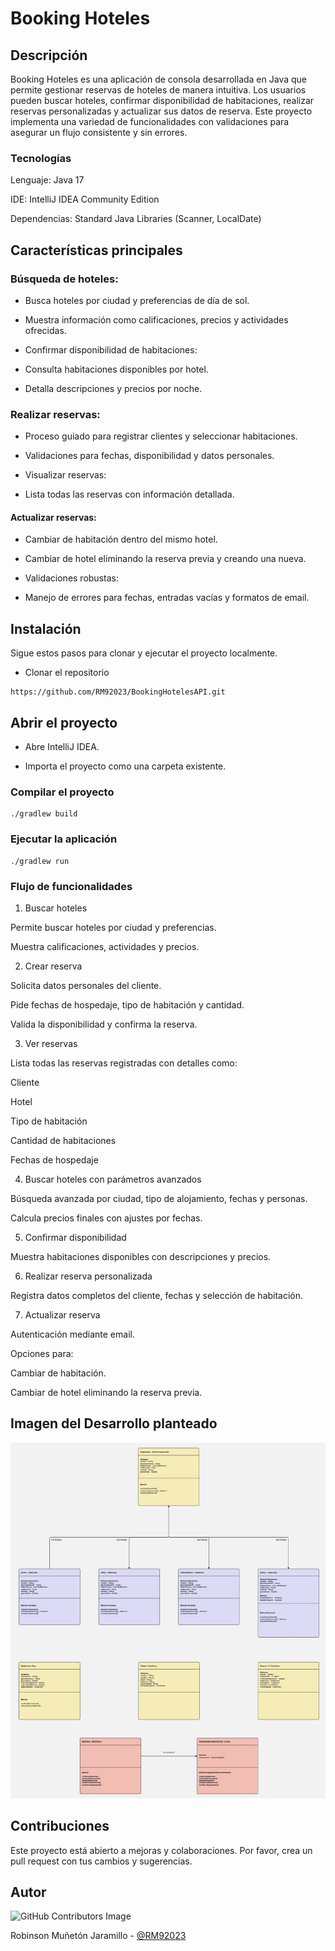 # Booking Hoteles

## Descripción

Booking Hoteles es una aplicación de consola desarrollada en Java que permite gestionar reservas de hoteles de manera intuitiva. Los usuarios pueden buscar hoteles, confirmar disponibilidad de habitaciones, realizar reservas personalizadas y actualizar sus datos de reserva. Este proyecto implementa una variedad de funcionalidades con validaciones para asegurar un flujo consistente y sin errores.

### Tecnologías

Lenguaje: Java 17

IDE: IntelliJ IDEA Community Edition

Dependencias: Standard Java Libraries (Scanner, LocalDate)

## Características principales

### Búsqueda de hoteles:

* Busca hoteles por ciudad y preferencias de día de sol.

* Muestra información como calificaciones, precios y actividades ofrecidas.

* Confirmar disponibilidad de habitaciones:

* Consulta habitaciones disponibles por hotel.

* Detalla descripciones y precios por noche.

### Realizar reservas:

* Proceso guiado para registrar clientes y seleccionar habitaciones.

* Validaciones para fechas, disponibilidad y datos personales.

* Visualizar reservas:

* Lista todas las reservas con información detallada.

#### Actualizar reservas:

* Cambiar de habitación dentro del mismo hotel.

* Cambiar de hotel eliminando la reserva previa y creando una nueva.

* Validaciones robustas:

* Manejo de errores para fechas, entradas vacías y formatos de email.

## Instalación

Sigue estos pasos para clonar y ejecutar el proyecto localmente.

* Clonar el repositorio

```
https://github.com/RM92023/BookingHotelesAPI.git
```

## Abrir el proyecto

* Abre IntelliJ IDEA.

* Importa el proyecto como una carpeta existente.

### Compilar el proyecto

    ./gradlew build

### Ejecutar la aplicación

    ./gradlew run

### Flujo de funcionalidades

1. Buscar hoteles

Permite buscar hoteles por ciudad y preferencias.

Muestra calificaciones, actividades y precios.

2. Crear reserva

Solicita datos personales del cliente.

Pide fechas de hospedaje, tipo de habitación y cantidad.

Valida la disponibilidad y confirma la reserva.

3. Ver reservas

Lista todas las reservas registradas con detalles como:

Cliente

Hotel

Tipo de habitación

Cantidad de habitaciones

Fechas de hospedaje

4. Buscar hoteles con parámetros avanzados

Búsqueda avanzada por ciudad, tipo de alojamiento, fechas y personas.

Calcula precios finales con ajustes por fechas.

5. Confirmar disponibilidad

Muestra habitaciones disponibles con descripciones y precios.

6. Realizar reserva personalizada

Registra datos completos del cliente, fechas y selección de habitación.

7. Actualizar reserva

Autenticación mediante email.

Opciones para:

Cambiar de habitación.

Cambiar de hotel eliminando la reserva previa.

## Imagen del Desarrollo planteado
![alt text](ModeloDiagrama.jpg)

## Contribuciones

Este proyecto está abierto a mejoras y colaboraciones. Por favor, crea un pull request con tus cambios y sugerencias.

## Autor
![GitHub Contributors Image](https://contrib.rocks/image?repo=RM92023/BookingHotelesAPI)

Robinson Muñetón Jaramillo - <a href="https://github.com/RM92023" target="_blank"> @RM92023</a>